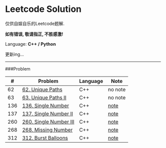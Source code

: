 Leetcode Solution
===

仅供自娱自乐的Leetcode题解. 

**如有错误, 敬请指正, 不胜感激!**

Language: **C++ / Python**

更新ing...

---
###Problem

| \# | Problem | Language | Note | 
|----|---------|----------|------|  
| 62 | [62. Unique Paths ](https://github.com/youngyf/leetcode/blob/master/solution/62_Unique_Paths/Unique_Paths.cpp) | C++ | no note |
| 63 | [63. Unique Paths II ](https://github.com/youngyf/leetcode/blob/master/solution/62_Unique_Paths_2/Unique_Paths_2.cpp) | C++ | no note |
| 136 | [136. Single Number ](https://github.com/youngyf/leetcode/blob/master/solution/136_Single_Number/Single_Number.cpp) | C++ | [note](http://youngyf.github.io/2016/03/06/Leetcode-Single-Number-I-II-III/) | 
| 137 | [137. Single Number II](https://github.com/youngyf/leetcode/blob/master/solution/137_Single_Number_2/Single_Number_2.cpp) | C++ | [note](http://youngyf.github.io/2016/03/06/Leetcode-Single-Number-I-II-III/) |  
| 260 | [260. Single Number III](https://github.com/youngyf/leetcode/blob/master/solution/260_Single_Number_3/Single_Number_3.cpp) | C++ | [note](http://youngyf.github.io/2016/03/06/Leetcode-Single-Number-I-II-III/) | 
| 268 | [268. Missing Number](https://github.com/youngyf/leetcode/blob/master/solution/268_Missing_Number/Missing_Number.cpp) | C++ | [note](http://youngyf.github.io/2016/03/06/leetcode-268-Missing-Number/) |
| 312 | [312. Burst Balloons](https://github.com/youngyf/leetcode/blob/master/solution/312_Burst_Balloons/Burst_Balloons.cpp) | C++ | [note](http://youngyf.github.io/2016/03/03/leetcode-312-Burst-Balloons/) |


